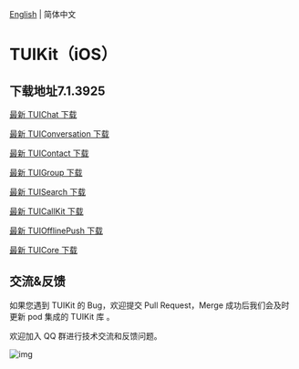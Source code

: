 [English](./README.md) | 简体中文

# TUIKit（iOS）

## 下载地址7.1.3925

[最新 TUIChat 下载](https://im.sdk.cloud.tencent.cn/download/tuikit/7.1.3925/ios/TUIChat.zip)

[最新 TUIConversation 下载](https://im.sdk.cloud.tencent.cn/download/tuikit/7.1.3925/ios/TUIConversation.zip)

[最新 TUIContact 下载](https://im.sdk.cloud.tencent.cn/download/tuikit/7.1.3925/ios/TUIContact.zip)

[最新 TUIGroup 下载](https://im.sdk.cloud.tencent.cn/download/tuikit/7.1.3925/ios/TUIGroup.zip)

[最新 TUISearch 下载](https://im.sdk.cloud.tencent.cn/download/tuikit/7.1.3925/ios/TUISearch.zip)

[最新 TUICallKit 下载](https://im.sdk.cloud.tencent.cn/download/tuikit/7.1.3925/ios/TUICallKit.zip)

[最新 TUIOfflinePush 下载](https://im.sdk.cloud.tencent.cn/download/tuikit/7.1.3925/ios/TUIOfflinePush.zip)


[最新 TUICore 下载](https://im.sdk.cloud.tencent.cn/download/tuikit/7.1.3925/ios/TUICore.zip)


## 交流&反馈

如果您遇到 TUIKit 的 Bug，欢迎提交  Pull Request，Merge 成功后我们会及时更新 pod 集成的 TUIKit 库 。

欢迎加入 QQ 群进行技术交流和反馈问题。

![img]( https://im.sdk.qcloud.com/tools/resource/officialwebsite/pictures/doc_tuikit_qq_group.jpg)
